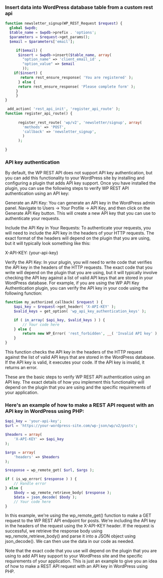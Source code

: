 ### Insert data into WordPress database table from a custom rest api 

```php
function newsletter_signup(WP_REST_Request $request) {
  global $wpdb;
  $table_name = $wpdb->prefix . 'options';
  $parameters = $request->get_params();
  $email = $parameters['email'];

     if($email) {
      $insert = $wpdb->insert($table_name, array(
        "option_name" => 'client_email_id' ,
        "option_value" => $email
        ));
    if($insert) {
       return rest_ensure_response( 'You are registered' );
      } else {
      return rest_ensure_response( 'Please complete form' );
     }
     }
}

 add_action( 'rest_api_init', 'register_api_route' );
function register_api_route() {
  
      register_rest_route( 'wp/v2', 'newsletter/signup', array(
        'methods' => 'POST',
        'callback' => 'newsletter_signup',
        )
      );
           
}
```

### API key authentication
By default, the WP REST API does not support API key authentication, but you can add this functionality to your WordPress site by installing and configuring a plugin that adds API key support. Once you have installed the plugin, you can use the following steps to verify WP REST API authentication using an API key:

Generate an API Key: You can generate an API key in the WordPress admin panel. Navigate to Users -> Your Profile -> API Key, and then click on the Generate API Key button. This will create a new API key that you can use to authenticate your requests.

Include the API Key in Your Requests: To authenticate your requests, you will need to include the API key in the headers of your HTTP requests. The exact format of the headers will depend on the plugin that you are using, but it will typically look something like this:

X-API-KEY: {your-api-key}

Verify the API Key: In your plugin, you will need to write code that verifies the API key in the headers of the HTTP requests. The exact code that you write will depend on the plugin that you are using, but it will typically involve checking the API key against a list of valid API keys that are stored in your WordPress database.
For example, if you are using the WP API Key Authentication plugin, you can verify the API key in your code using the following function:

```php
function my_authorized_callback( $request ) {
    $api_key = $request->get_header( 'X-API-KEY' );
    $valid_keys = get_option( 'wp_api_key_authentication_keys' );

    if ( in_array( $api_key, $valid_keys ) ) {
        // Your code here
    } else {
        return new WP_Error( 'rest_forbidden', __( 'Invalid API key' ), array( 'status' => 401 ) );
    }
}
```
This function checks the API key in the headers of the HTTP request against the list of valid API keys that are stored in the WordPress database. If the API key is valid, it executes your code. If the API key is invalid, it returns an error.

These are the basic steps to verify WP REST API authentication using an API key. The exact details of how you implement this functionality will depend on the plugin that you are using and the specific requirements of your application.

### Here's an example of how to make a REST API request with an API key in WordPress using PHP:

```php
$api_key = 'your-api-key';
$url = 'https://your-wordpress-site.com/wp-json/wp/v2/posts';

$headers = array(
    'X-API-KEY' => $api_key
);

$args = array(
    'headers' => $headers
);

$response = wp_remote_get( $url, $args );

if ( is_wp_error( $response ) ) {
    // Handle error
} else {
    $body = wp_remote_retrieve_body( $response );
    $data = json_decode( $body );
    // Your code here
}
```
In this example, we're using the wp_remote_get() function to make a GET request to the WP REST API endpoint for posts. We're including the API key in the headers of the request using the X-API-KEY header. If the request is successful, we retrieve the response body using wp_remote_retrieve_body() and parse it into a JSON object using json_decode(). We can then use the data in our code as needed.

Note that the exact code that you use will depend on the plugin that you are using to add API key support to your WordPress site and the specific requirements of your application. This is just an example to give you an idea of how to make a REST API request with an API key in WordPress using PHP.

